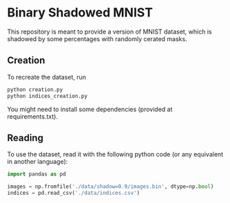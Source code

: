 # Binary Shadowed MNIST
 
This repository is meant to provide a version of MNIST dataset, which is shadowed by some percentages with randomly cerated masks.

## Creation
To recreate the dataset, run 
```bash
python creation.py
python indices_creation.py
```

You might need to install some dependencies (provided at requirements.txt).

## Reading
To use the dataset, read it with the following python code (or any equivalent in another language):

```python
import pandas as pd

images = np.fromfile('./data/shadow=0.9/images.bin', dtype=np.bool)
indices = pd.read_csv('./data/indices.csv')
```
